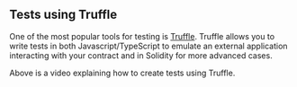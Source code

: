 ## Tests using Truffle
One of the most popular tools for testing is [Truffle](https://trufflesuite.com/). Truffle allows you to write tests in both Javascript/TypeScript to emulate an external application interacting with your contract and in Solidity for more advanced cases. 

Above is a video explaining how to create tests using Truffle.


